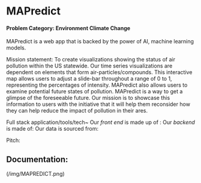 # MAPredict

#### Problem Category: Environment **Climate Change**

MAPredict is a web app that is backed by the power of AI, machine learning models.

Mission statement: To create visualizations showing the status of air pollution within the US statewide. Our time series visualizations are dependent on elements that form air-particles/compounds. This interactive map allows users to adjust a slide-bar throughout a range of 0 to 1, representing the percentages of intensity. MAPredict also allows users to examine potential future states of pollution. MAPredict is a way to get a glimpse of the foreseeable future. Our mission is to showcase this information to users with the initiative that it will help them reconsider how they can help reduce the impact of pollution in their ares.

Full stack application/tools/tech~
Our *front end* is made up of :
Our *backend* is made of:
Our data is sourced from:

Pitch:


## Documentation:
(/img/MAPREDICT.png)
